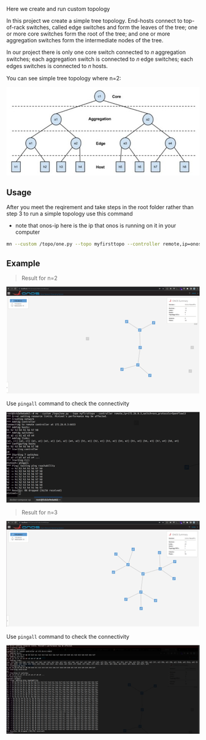 Here we create and run custom topology

In this project we create a simple tree topology. End-hosts connect to top-of-rack switches, called edge switches and form the leaves of the tree; one or more core switches form the root of the tree; and one or more aggregation switches form the intermediate nodes of the tree.

In our project there is only one core switch connected to 𝑛 aggregation switches; each aggregation switch is connected to 𝑛 edge switches; each edges switches is connected to 𝑛 hosts.

You can see simple tree topology where n=2:

![simple tree topology](/images/simple-tree-topology.png)

## Usage
After you meet the reqirement and take steps in the root folder rather than step 3 to run a simple topology use this command
- note that onos-ip here is the ip that onos is running on it in your computer
```sh
mn --custom /topo/one.py --topo myfirsttopo --controller remote,ip=onos-ip,switch=ovs,protocols=OpenFlow13
```

## Example
> Result for n=2

![two topology](/images/two.png)

Use `pingall` command to check the connectivity

![pingall two](/images/pingall-two.png)

> Result for n=3

![three topology](/images/three.png)

Use `pingall` command to check the connectivity

![pingall three](/images/pingall-three.png)